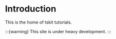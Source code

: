 # Introduction

This is the home of tskit tutorials.


:::{warning}
This site is under heavy development.
:::
